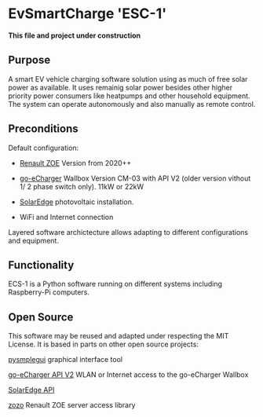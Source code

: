 # EvSmartCharge 'ESC-1'

**This file and project under construction**

## Purpose

A smart EV vehicle charging software solution using as much of free solar power as available.  It uses remainig solar power besides other higher priority power consumers like heatpumps and other household equipment.  The system can operate autonomously and also manually as remote control.

## Preconditions

Default configuration:

- [Renault ZOE](https://de.renault.ch/elektroautos/renault-zoe.html) Version from 2020++

- [go-eCharger](https://go-e.co/produkte/go-echarger-home/) Wallbox Version CM-03 with API V2 
  (older version vithout 1/ 2 phase switch only). 11kW or 22kW

- [SolarEdge](https://www.solaredge.com/homeowner-new) photovoltaic installation.

- WiFi and Internet connection 

Layered software archictecture allows adapting to different configurations and equipment.

## Functionality

ECS-1 is a Python software running on different systems including Raspberry-Pi computers. 

## Open Source

This software may be reused and adapted under respecting the MIT License. It is based in parts on other open source projects:

[pysmplegui](https://pysimplegui.readthedocs.io/en/latest/) graphical interface tool

[go-eCharger API V2](https://github.com/goecharger/go-eCharger-API-v2)  WLAN or Internet access to the go-eCharger Wallbox

[SolarEdge API](https://www.solaredge.com/sites/default/files/se_monitoring_api.pdf)

[zozo](https://github.com/niosega/zozo) Renault ZOE server access library
